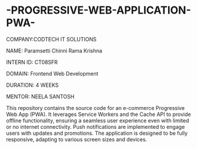 # -PROGRESSIVE-WEB-APPLICATION-PWA-

COMPANY:CODTECH IT SOLUTIONS

NAME: Paramsetti Chinni Rama Krishna

INTERN ID: CT08SFR

DOMAIN: Frontend Web Development

DURATION: 4 WEEKS

MENTOR: NEELA SANTOSH

This repository contains the source code for an e-commerce Progressive Web App (PWA). It leverages Service Workers and the Cache API to provide offline functionality, ensuring a seamless user experience even with limited or no internet connectivity. Push notifications are implemented to engage users with updates and promotions. The application is designed to be fully responsive, adapting to various screen sizes and devices.
